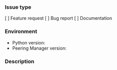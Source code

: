 <!--
    Before opening a new issue, please search through the existing issues to
    see if your topic has already been addressed. Note that you may need to
    remove the "is:open" filter from the search bar to include closed issues.

    Check the appropriate type for your issue below by placing an x between the
    brackets. For assistance with installation issues, or for any other issues
    other than those listed below, please join the #peering-manager Slack
    channel on NetworkToCode:

        https://networktocode.slack.com/

    Do not prepend any sort of tag to your issue's title. An administrator will
    review your issue and assign labels as appropriate.
--->
### Issue type
[ ] Feature request <!-- An enhancement of existing functionality -->
[ ] Bug report      <!-- Unexpected or erroneous behavior -->
[ ] Documentation   <!-- A modification to the documentation -->

<!--
    Please describe the environment in which you are running Peering Manager.
    (Be sure to verify that you are running the latest release of Peering
    Manager before submitting a bug report.) If you are submitting a bug report
    and have made any changes to the code base, please first validate that your
    bug can be recreated while running an official release.
-->
### Environment
* Python version:  <!-- Example: 3.5.4 -->
* Peering Manager version:  <!-- Example: master -->

<!--
    BUG REPORTS must include:
        * A list of the steps needed for someone else to reproduce the bug
        * A description of the expected and observed behavior
        * Any relevant error messages (screenshots may also help)

    FEATURE REQUESTS must include:
        * A detailed description of the proposed functionality
        * A use case for the new feature
        * A rough description of any necessary changes to the database schema
        * Any relevant third-party libraries which would be needed
-->
### Description
